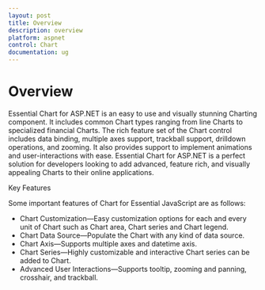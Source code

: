 ```yaml
---
layout: post
title: Overview
description: overview
platform: aspnet
control: Chart
documentation: ug
---
```


# Overview

Essential Chart for ASP.NET is an easy to use and visually stunning Charting component. It includes common Chart types ranging from line Charts to specialized financial Charts. The rich feature set of the Chart control includes data binding, multiple axes support, trackball support, drilldown operations, and zooming. It also provides support to implement animations and user-interactions with ease. Essential Chart for ASP.NET is a perfect solution for developers looking to add advanced, feature rich, and visually appealing Charts to their online applications.

Key Features

Some important features of Chart for Essential JavaScript are as follows:

* Chart Customization—Easy customization options for each and every unit of Chart such as Chart area, Chart series and Chart legend.
* Chart Data Source—Populate the Chart with any kind of data source.
* Chart Axis—Supports multiple axes and datetime axis.
* Chart Series—Highly customizable and interactive Chart series can be added to Chart.
* Advanced User Interactions—Supports tooltip, zooming and panning, crosshair, and trackball.
